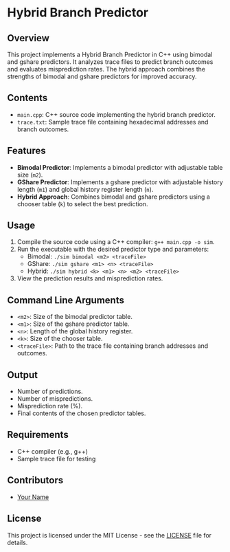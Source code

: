 # Hybrid Branch Predictor

## Overview
This project implements a Hybrid Branch Predictor in C++ using bimodal and gshare predictors. It analyzes trace files to predict branch outcomes and evaluates misprediction rates. The hybrid approach combines the strengths of bimodal and gshare predictors for improved accuracy.

## Contents
- `main.cpp`: C++ source code implementing the hybrid branch predictor.
- `trace.txt`: Sample trace file containing hexadecimal addresses and branch outcomes.

## Features
- **Bimodal Predictor**: Implements a bimodal predictor with adjustable table size (`m2`).
- **GShare Predictor**: Implements a gshare predictor with adjustable history length (`m1`) and global history register length (`n`).
- **Hybrid Approach**: Combines bimodal and gshare predictors using a chooser table (`k`) to select the best prediction.

## Usage
1. Compile the source code using a C++ compiler: `g++ main.cpp -o sim`.
2. Run the executable with the desired predictor type and parameters:
   - Bimodal: `./sim bimodal <m2> <traceFile>`
   - GShare: `./sim gshare <m1> <n> <traceFile>`
   - Hybrid: `./sim hybrid <k> <m1> <n> <m2> <traceFile>`
3. View the prediction results and misprediction rates.

## Command Line Arguments
- `<m2>`: Size of the bimodal predictor table.
- `<m1>`: Size of the gshare predictor table.
- `<n>`: Length of the global history register.
- `<k>`: Size of the chooser table.
- `<traceFile>`: Path to the trace file containing branch addresses and outcomes.

## Output
- Number of predictions.
- Number of mispredictions.
- Misprediction rate (%).
- Final contents of the chosen predictor tables.

## Requirements
- C++ compiler (e.g., g++)
- Sample trace file for testing

## Contributors
- [Your Name](https://github.com/yourusername)

## License
This project is licensed under the MIT License - see the [LICENSE](LICENSE) file for details.
